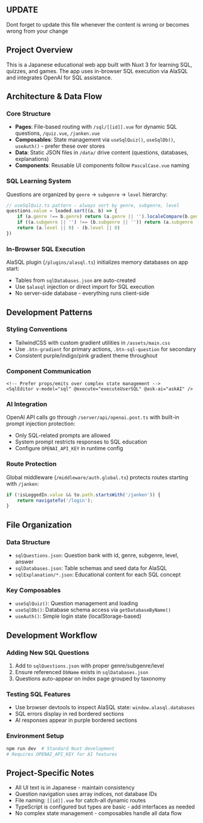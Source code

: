 ## UPDATE
Dont forget to update this file whenever the content is wrong or becomes wrong from your change

## Project Overview
This is a Japanese educational web app built with Nuxt 3 for learning SQL, quizzes, and games. The app uses in-browser SQL execution via AlaSQL and integrates OpenAI for SQL assistance.

## Architecture & Data Flow

### Core Structure
- **Pages**: File-based routing with `/sql/[[id]].vue` for dynamic SQL questions, `/quiz.vue`, `/janken.vue`
- **Composables**: State management via `useSqlQuiz()`, `useSqlDb()`, `useAuth()` - prefer these over stores
- **Data**: Static JSON files in `/data/` drive content (questions, databases, explanations)
- **Components**: Reusable UI components follow `PascalCase.vue` naming

### SQL Learning System
Questions are organized by `genre` → `subgenre` → `level` hierarchy:
```typescript
// useSqlQuiz.ts pattern - always sort by genre, subgenre, level
questions.value = loaded.sort((a, b) => {
    if (a.genre !== b.genre) return (a.genre || '').localeCompare(b.genre || '')
    if ((a.subgenre || '') !== (b.subgenre || '')) return (a.subgenre || '').localeCompare(b.subgenre || '')
    return (a.level || 0) - (b.level || 0)
})
```

### In-Browser SQL Execution
AlaSQL plugin (`/plugins/alasql.ts`) initializes memory databases on app start:
- Tables from `sqlDatabases.json` are auto-created
- Use `$alasql` injection or direct import for SQL execution
- No server-side database - everything runs client-side

## Development Patterns

### Styling Conventions
- TailwindCSS with custom gradient utilities in `/assets/main.css`
- Use `.btn-gradient` for primary actions, `.btn-sql-question` for secondary
- Consistent purple/indigo/pink gradient theme throughout

### Component Communication
```vue
<!-- Prefer props/emits over complex state management -->
<SqlEditor v-model="sql" @execute="executeUserSQL" @ask-ai="askAI" />
```

### AI Integration
OpenAI API calls go through `/server/api/openai.post.ts` with built-in prompt injection protection:
- Only SQL-related prompts are allowed
- System prompt restricts responses to SQL education
- Configure `OPENAI_API_KEY` in runtime config

### Route Protection
Global middleware (`/middleware/auth.global.ts`) protects routes starting with `/janken`:
```typescript
if (!isLoggedIn.value && to.path.startsWith('/janken')) {
    return navigateTo('/login');
}
```

## File Organization

### Data Structure
- `sqlQuestions.json`: Question bank with id, genre, subgenre, level, answer
- `sqlDatabases.json`: Table schemas and seed data for AlaSQL
- `sqlExplanation/*.json`: Educational content for each SQL concept

### Key Composables
- `useSqlQuiz()`: Question management and loading
- `useSqlDb()`: Database schema access via `getDatabaseByName()`
- `useAuth()`: Simple login state (localStorage-based)

## Development Workflow

### Adding New SQL Questions
1. Add to `sqlQuestions.json` with proper genre/subgenre/level
2. Ensure referenced `DbName` exists in `sqlDatabases.json`
3. Questions auto-appear on index page grouped by taxonomy

### Testing SQL Features
- Use browser devtools to inspect AlaSQL state: `window.alasql.databases`
- SQL errors display in red bordered sections
- AI responses appear in purple bordered sections

### Environment Setup
```bash
npm run dev  # Standard Nuxt development
# Requires OPENAI_API_KEY for AI features
```

## Project-Specific Notes

- All UI text is in Japanese - maintain consistency
- Question navigation uses array indices, not database IDs
- File naming: `[[id]].vue` for catch-all dynamic routes
- TypeScript is configured but types are basic - add interfaces as needed
- No complex state management - composables handle all data flow

